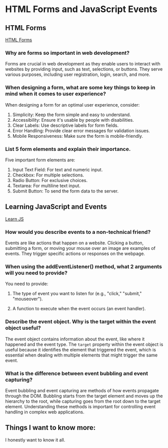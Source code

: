 # HTML Forms and JavaScript Events

## HTML Forms

[HTML Forms](https://developer.mozilla.org/en-US/docs/Learn/Forms)

### Why are forms so important in web development?

Forms are crucial in web development as they enable users to interact with websites by providing input, such as text, selections, or buttons. They serve various purposes, including user registration, login, search, and more.

### When designing a form, what are some key things to keep in mind when it comes to user experience?

When designing a form for an optimal user experience, consider:

1. Simplicity: Keep the form simple and easy to understand.
2. Accessibility: Ensure it's usable by people with disabilities.
3. Clear Labels: Use descriptive labels for form fields.
4. Error Handling: Provide clear error messages for validation issues.
5. Mobile Responsiveness: Make sure the form is mobile-friendly.

### List 5 form elements and explain their importance.

Five important form elements are:

1. Input Text Field: For text and numeric input.
2. Checkbox: For multiple selections.
3. Radio Button: For exclusive choices.
4. Textarea: For multiline text input.
5. Submit Button: To send the form data to the server.

## Learning JavaScript and Events

[Learn JS](https://developer.mozilla.org/en-US/docs/Learn/JavaScript)

### How would you describe events to a non-technical friend?

Events are like actions that happen on a website. Clicking a button, submitting a form, or moving your mouse over an image are examples of events. They trigger specific actions or responses on the webpage.

### When using the addEventListener() method, what 2 arguments will you need to provide?

You need to provide:

1. The type of event you want to listen for (e.g., "click," "submit," "mouseover").

2. A function to execute when the event occurs (an event handler).

### Describe the event object. Why is the target within the event object useful?

The event object contains information about the event, like where it happened and the event type. The `target` property within the event object is useful because it identifies the element that triggered the event, which is essential when dealing with multiple elements that might trigger the same event.

### What is the difference between event bubbling and event capturing?

Event bubbling and event capturing are methods of how events propagate through the DOM. Bubbling starts from the target element and moves up the hierarchy to the root, while capturing goes from the root down to the target element. Understanding these methods is important for controlling event handling in complex web applications.

## Things I want to know more:

I honestly want to know it all.
